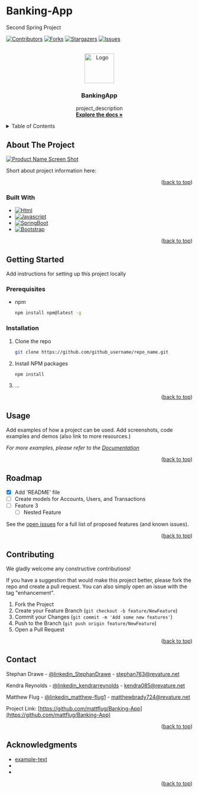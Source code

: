 # Banking-App
Second Spring Project


<a name="readme-top"></a>

<!-- PROJECT SHIELDS -->
[![Contributors][contributors-shield]][contributors-url]
[![Forks][forks-shield]][forks-url]
[![Stargazers][stars-shield]][stars-url]
[![Issues][issues-shield]][issues-url]


<!-- PROJECT LOGO -->
<br />
<div align="center">
  <a href="https://github.com/github_username/repo_name">
    <img src="images/logo.png" alt="Logo" width="80" height="80">
  </a>

<!-- PROJECT TITLE & DESCRIPTION -->
<h3 align="center">BankingApp</h3>

  <p align="center">
    project_description
    <br />
    <a href="https://github.com/mattflug/Banking-App"><strong>Explore the docs »</strong></a>
    <br />
  </p>
</div>



<!-- TABLE OF CONTENTS -->
<details>
  <summary>Table of Contents</summary>
  <ol>
    <li>
      <a href="#about-the-project">About The Project</a>
      <ul>
        <li><a href="#built-with">Built With</a></li>
      </ul>
    </li>
    <li>
      <a href="#getting-started">Getting Started</a>
      <ul>
        <li><a href="#prerequisites">Prerequisites</a></li>
        <li><a href="#installation">Installation</a></li>
      </ul>
    </li>
    <li><a href="#usage">Usage</a></li>
    <li><a href="#roadmap">Roadmap</a></li>
    <li><a href="#contributing">Contributing</a></li>
    <li><a href="#license">License</a></li>
    <li><a href="#contact">Contact</a></li>
    <li><a href="#acknowledgments">Acknowledgments</a></li>
  </ol>
</details>



<!-- ABOUT THE PROJECT -->
## About The Project

<!-- TODO: add a screenshot -->
[![Product Name Screen Shot][product-screenshot]](https://example.com)

<!-- TODO add project info -->
Short about project information here: 

<p align="right">(<a href="#readme-top">back to top</a>)</p>

<!-- BUILT WITH SHIELDS -->

### Built With

* [![Html][html.io]][html-url]
* [![Javascript][Javascript.io]][Javascript-url]
* [![SpringBoot][Spring.io]][Spring-url]
* [![Bootstrap][Bootstrap.com]][Bootstrap-url]


<p align="right">(<a href="#readme-top">back to top</a>)</p>



<!-- GETTING STARTED -->
## Getting Started

<!-- TODO: add instructions, prereq, and more installation steps -->
Add instructions for setting up this project locally 

### Prerequisites

* npm
  ```sh
  npm install npm@latest -g
  ```

### Installation

1. Clone the repo
   ```sh
   git clone https://github.com/github_username/repo_name.git
   ```
2. Install NPM packages
   ```sh
   npm install
   ```
3. ...

<p align="right">(<a href="#readme-top">back to top</a>)</p>



<!-- USAGE EXAMPLES -->
## Usage

<!-- TODO: add useage examples -->
Add examples of how a project can be used. Add screenshots, code examples and demos (also link to more resources.)

_For more examples, please refer to the [Documentation](https://example.com)_

<p align="right">(<a href="#readme-top">back to top</a>)</p>



<!-- ROADMAP -->

<!-- TODO: add more roadmaps -->
## Roadmap

- [x] Add 'README' file
- [ ] Create models for Accounts, Users, and Transactions
- [ ] Feature 3
    - [ ] Nested Feature

See the [open issues](https://github.com/mattflug/Banking-App/issues) for a full list of proposed features (and known issues).

<p align="right">(<a href="#readme-top">back to top</a>)</p>



<!-- CONTRIBUTING -->
## Contributing

We gladly welcome any constructive contributions!

If you have a suggestion that would make this project better, please fork the repo and create a pull request. You can also simply open an issue with the tag "enhancement".

1. Fork the Project
2. Create your Feature Branch (`git checkout -b feature/NewFeature`)
3. Commit your Changes (`git commit -m 'Add some new features'`)
4. Push to the Branch (`git push origin feature/NewFeature`)
5. Open a Pull Request

<p align="right">(<a href="#readme-top">back to top</a>)</p>



<!-- LICENSE -->
<!-- ## License

Distributed under the MIT License. See `LICENSE.txt` for more information.

<p align="right">(<a href="#readme-top">back to top</a>)</p> -->



<!-- CONTACT -->
## Contact
<a name="contact"></a>

Stephan Drawe - [@linkedin_StephanDrawe](https://www.linkedin.com/in/stephan-drawe/) - stephan763@revature.net

Kendra Reynolds - [@linkedin_kendrarreynolds](https://twitter.com/twitter_handle) - kendra085@revature.net

Matthew Flug - [@linkedin_matthew-flug1](https://twitter.com/twitter_handle) - matthewbrady724@revature.net

Project Link: [https://github.com/mattflug/Banking-App](https://github.com/mattflug/Banking-App)

<p align="right">(<a href="#readme-top">back to top</a>)</p>



<!-- ACKNOWLEDGMENTS -->
## Acknowledgments
<!-- TODO: add acknowledgements if any -->

* [example-text](https://example-text.com)
* []()
* []()

<p align="right">(<a href="#readme-top">back to top</a>)</p>



<!-- MARKDOWN LINKS & IMAGES -->
<!-- https://www.markdownguide.org/basic-syntax/#reference-style-links -->
[contributors-shield]: https://img.shields.io/github/contributors/github_username/repo_name.svg?style=for-the-badge
[contributors-url]: https://github.com/mattflug/Banking-App/graphs/contributors
[forks-shield]: https://img.shields.io/github/forks/github_username/repo_name.svg?style=for-the-badge
[forks-url]: https://github.com/mattflug/Banking-App/forks
[stars-shield]: https://img.shields.io/github/stars/github_username/repo_name.svg?style=for-the-badge
[stars-url]: https://github.com/mattflug/Banking-App/stargazers
[issues-shield]: https://img.shields.io/github/issues/github_username/repo_name.svg?style=for-the-badge
[issues-url]: https://github.com/mattflug/Banking-App/issues
[product-screenshot]: images/screenshot.png

<!-- tech badges -->

[html.io]: https://img.shields.io/badge/HTML5-E34F26?style=for-the-badge&logo=html5&logoColor=white
[html-url]: https://www.w3schools.com/html/
[Javascript.io]: https://img.shields.io/badge/JavaScript-323330?style=for-the-badge&logo=javascript&logoColor=F7DF1E
[Javascript-url]: https://www.w3schools.com/js/
[Spring.io]: https://img.shields.io/badge/Spring-6DB33F?style=for-the-badge&logo=spring&logoColor=white
[Spring-url]: https://spring.io/
[Bootstrap.com]: https://img.shields.io/badge/Bootstrap-563D7C?style=for-the-badge&logo=bootstrap&logoColor=white
[Bootstrap-url]: https://getbootstrap.com

<!-- 

Our User Stories to implement:

1 As a user, a view my account details (balance, acct#) 

2 As a user, I can view my account transactions  

3 As an admin, I can create a new user 

4 As an admin, I can create a new account (checking and/or savings) for a user 

5 As an admin, I can view all accounts 

6 As a user/admin, I can log in and log out of the banking app 

7 As a user, I can make a withdraw or deposit to account (checking and/or savings) 

8 As a user, I can transfer funds between my accounts. 

9 As a user, I can view filter my transaction history by timeframe 

10 As an admin, I can close out a bank account.

(3 tables: Accounts, Transaction, User)

 -->
